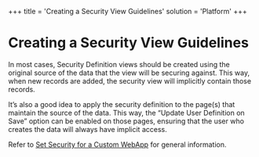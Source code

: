 +++
title = 'Creating a Security View Guidelines'
solution = 'Platform'
+++

# Creating a Security View Guidelines

In most cases, Security Definition views should be created using the
original source of the data that the view will be securing against. This
way, when new records are added, the security view will implicitly
contain those records.

It’s also a good idea to apply the security definition to the page(s)
that maintain the source of the data. This way, the “Update User
Definition on Save” option can be enabled on those pages, ensuring that
the user who creates the data will always have implicit access.

Refer to [Set Security for a Custom
WebApp](Set_Security_for_a_WebApp.htm) for general information.
